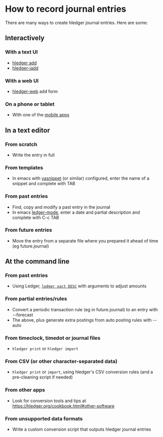 # How to record journal entries

<div class=pagetoc>

<!-- toc -->
</div>

There are many ways to create hledger journal entries. Here are some:

## Interactively

### With a text UI

- [hledger add](hledger.md#add)
- [hledger-iadd](https://hackage.haskell.org/package/hledger-iadd)

### With a web UI

- [hledger-web](https://hledger.org/hledger-web.html) add form

### On a phone or tablet

- With one of the [mobile apps](mobile.md)

## In a text editor

### From scratch
- Write the entry in full

### From templates
- In emacs with [yasnippet](https://www.emacswiki.org/emacs/Yasnippet) (or similar) configured, enter the name of a snippet and complete with TAB

### From past entries
- Find, copy and modify a past entry in the journal
- In emacs [ledger-mode](https://ledger-cli.org/doc/ledger-mode.html), enter a date and partial description and complete with C-c TAB

### From future entries
- Move the entry from a separate file where you prepared it ahead of time (eg future.journal) 

## At the command line

### From past entries
- Using Ledger, [`ledger xact DESC`](https://ledger-cli.org/doc/ledger3.html#xact) with arguments to adjust amounts

### From partial entries/rules
- Convert a periodic transaction rule (eg in future.journal) to an entry with --forecast
- The above, plus generate extra postings from auto posting rules with --auto

### From timeclock, timedot or journal files
- `hledger print` or `hledger import`

### From CSV (or other character-separated data)
- `hledger print` or `import`, using hledger's CSV conversion rules (and a pre-cleaning script if needed)

### From other apps
- Look for conversion tools and tips at <https://hledger.org/cookbook.html#other-software>

### From unsupported data formats
- Write a custom conversion script that outputs hledger journal entries
